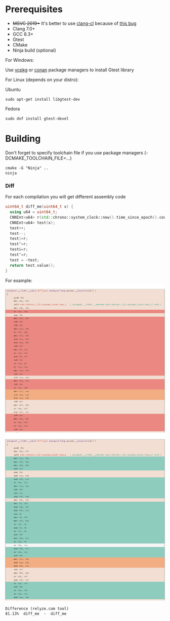 # Prerequisites
- ~~MSVC 2019+~~ It's better to use [clang-cl](http://llvm.org/builds/) because of [this bug](https://developercommunity.visualstudio.com/content/problem/873112/extremely-long-compilation-time-when-using-compile.html)
- Clang 7.0+
- GCC 8.3+
- Gtest
- CMake
- Ninja build  (optional)

For Windows:

Use [vcpkg](https://github.com/microsoft/vcpkg/) or [conan](https://github.com/conan-io/conan) package managers to install Gtest library

For Linux (depends on your distro):

Ubuntu
```
sudo apt-get install libgtest-dev
```
Fedora
```
sudo dnf install gtest-devel
```

# Building

Don't forget to specify toolchain file if you use package managers (-DCMAKE_TOOLCHAIN_FILE=...)
```
cmake -G "Ninja" ..
ninja
```

### Diff
For each compilation you will get different assembly code
```c++
uint64_t diff_me(uint64_t x) {
  using u64 = uint64_t;
  CNNInt<u64> r(std::chrono::system_clock::now().time_since_epoch().count());
  CNNInt<u64> test(x);
  test++;
  test--;
  test|=r;
  test^=r;
  test&=r;
  test^=r;
  test = ~test;
  return test.value();
}
```
For example:
![first](img/1.png)
![second](img/2.png)

```
Difference (relyze.com tool)
81.13%  diff_me  -  diff_me
```
